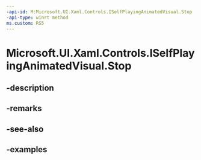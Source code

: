 ```yaml
---
-api-id: M:Microsoft.UI.Xaml.Controls.ISelfPlayingAnimatedVisual.Stop
-api-type: winrt method
ms.custom: RS5
---
```


<!-- Method syntax.
public void ISelfPlayingAnimatedVisual.Stop()
-->

# Microsoft.UI.Xaml.Controls.ISelfPlayingAnimatedVisual.Stop

## -description

## -remarks

## -see-also

## -examples

